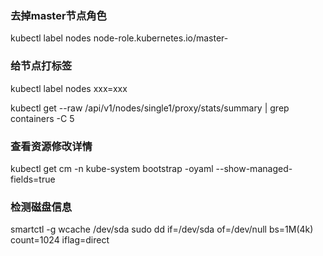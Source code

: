 
### 去掉master节点角色
kubectl label nodes <your-node-name> node-role.kubernetes.io/master-

### 给节点打标签
kubectl label nodes <your-node-name> xxx=xxx



kubectl get --raw /api/v1/nodes/single1/proxy/stats/summary | grep containers -C 5


### 查看资源修改详情
kubectl get cm -n kube-system bootstrap -oyaml --show-managed-fields=true


### 检测磁盘信息
smartctl -g wcache /dev/sda
sudo dd if=/dev/sda of=/dev/null bs=1M(4k) count=1024 iflag=direct